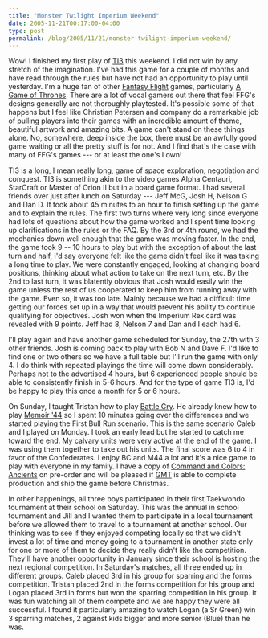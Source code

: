 ```yaml
---
title: "Monster Twilight Imperium Weekend"
date: 2005-11-21T00:17:00-04:00
type: post
permalink: /blog/2005/11/21/monster-twilight-imperium-weekend/
---
```

Wow! I finished my first play of [TI3](https://www.boardgamegeek.com/game/12493) this weekend. I did not win by any stretch of the imagination. I've had this game for a couple of months and have read through the rules but have not had an opportunity to play until yesterday. I'm a huge fan of other [Fantasy Flight](https://www.fantasyflightgames.com/) games, particularly [A Game of Thrones](https://www.boardgamegeek.com/game/6472). There are a lot of vocal gamers out there that feel FFG's designs generally are not thoroughly playtested. It's possible some of that happens but I feel like Christian Petersen and company do a remarkable job of pulling players into their games with an incredible amount of theme, beautiful artwork and amazing bits. A game can't stand on these things alone. No, somewhere, deep inside the box, there must be an awfully good game waiting or all the pretty stuff is for not. And I find that's the case with many of FFG's games --- or at least the one's I own!

TI3 is a long, I mean really long, game of space exploration, negotiation and conquest. TI3 is something akin to the video games Alpha Centauri, StarCraft or Master of Orion II but in a board game format. I had several friends over just after lunch on Saturday --- Jeff McG, Josh H, Nelson G and Dan D. It took about 45 minutes to an hour to finish setting up the game and to explain the rules. The first two turns where very long since everyone had lots of questions about how the game worked and I spent time looking up clarifications in the rules or the FAQ. By the 3rd or 4th round, we had the mechanics down well enough that the game was moving faster. In the end, the game took 9 -- 10 hours to play but with the exception of about the last turn and half, I'd say everyone felt like the game didn't feel like it was taking a long time to play. We were constantly engaged, looking at changing board positions, thinking about what action to take on the next turn, etc. By the 2nd to last turn, it was blatently obvious that Josh would easily win the game unless the rest of us cooperated to keep him from running away with the game. Even so, it was too late. Mainly because we had a difficult time getting our forces set up in a way that would prevent his ability to continue qualifying for objectives. Josh won when the Imperium Rex card was revealed with 9 points. Jeff had 8, Nelson 7 and Dan and I each had 6.

I'll play again and have another game scheduled for Sunday, the 27th with 3 other friends. Josh is coming back to play with Bob N and Dave F. I'd like to find one or two others so we have a full table but I'll run the game with only 4. I do think with repeated playings the time will come down considerably. Perhaps not to the advertised 4 hours, but 6 experienced people should be able to consistently finish in 5-6 hours. And for the type of game TI3 is, I'd be happy to play this once a month for 5 or 6 hours.

On Sunday, I taught Tristan how to play [Battle Cry](https://www.boardgamegeek.com/game/551). He already knew how to play [Memoir '44](https://www.boardgamegeek.com/game/10630) so I spent 10 minutes going over the differences and we started playing the First Bull Run scenario. This is the same scenario Caleb and I played on Monday. I took an early lead but he started to catch me toward the end. My calvary units were very active at the end of the game. I was using them together to take out his units. The final score was 6 to 4 in favor of the Confederates. I enjoy BC and M44 a lot and it's a nice game to play with everyone in my family. I have a copy of [Command and Colors: Ancients](https://www.boardgamegeek.com/game/14105) on pre-order and will be pleased if [GMT](https://www.gmtgames.com/) is able to complete production and ship the game before Christmas.

In other happenings, all three boys participated in their first Taekwondo tournament at their school on Saturday. This was the annual in school tournament and Jill and I wanted them to participate in a local tournament before we allowed them to travel to a tournament at another school. Our thinking was to see if they enjoyed competing locally so that we didn't invest a lot of time and money going to a tournament in another state only for one or more of them to decide they really didn't like the competition. They'll have another opportunity in January since their school is hosting the next regional competition. In Saturday's matches, all three ended up in different groups. Caleb placed 3rd in his group for sparring and the forms competition. Tristan placed 2nd in the forms competition for his group and Logan placed 3rd in forms but won the sparring competition in his group. It was fun watching all of them compete and we are happy they were all successful. I found it particularly amazing to watch Logan (a Sr Green) win 3 sparring matches, 2 against kids bigger and more senior (Blue) than he was.
